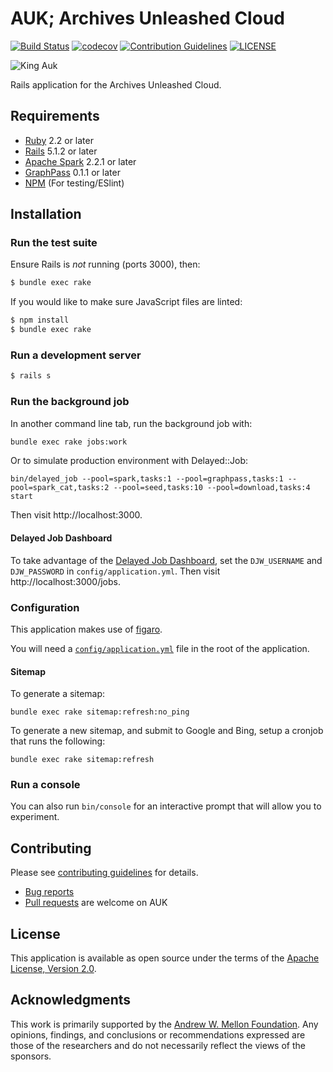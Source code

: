 # AUK; Archives Unleashed Cloud
[![Build Status](https://travis-ci.org/archivesunleashed/auk.svg?branch=master)](https://travis-ci.org/archivesunleashed/auk)
[![codecov](https://codecov.io/gh/archivesunleashed/auk/branch/master/graph/badge.svg)](https://codecov.io/gh/archivesunleashed/auk)
[![Contribution Guidelines](http://img.shields.io/badge/CONTRIBUTING-Guidelines-blue.svg)](./CONTRIBUTING.md)
[![LICENSE](https://img.shields.io/badge/license-Apache-blue.svg?style=flat-square)](./LICENSE.txt)

![King Auk](https://camo.githubusercontent.com/148a43ac461f352346f8cd894af8bb5845a831fb/68747470733a2f2f7777772e6f6c64626f6f6b696c6c757374726174696f6e732e636f6d2f77702d636f6e74656e742f686967682d7265732f313836372f6772616e6476696c6c652d61756b2d313630302e6a7067)

Rails application for the Archives Unleashed Cloud.

## Requirements

* [Ruby](https://www.ruby-lang.org/en/) 2.2 or later
* [Rails](http://rubyonrails.org) 5.1.2 or later
* [Apache Spark](https://spark.apache.org/) 2.2.1 or later
* [GraphPass](https://www.github.com/archivesunleashed/graphpass) 0.1.1 or later
* [NPM](https://www.npmjs.com/) (For testing/ESlint)

## Installation

### Run the test suite

Ensure Rails is _not_ running (ports 3000), then:

```sh
$ bundle exec rake
```

If you would like to make sure JavaScript files are linted:

```sh
$ npm install
$ bundle exec rake
```

### Run a development server

```sh
$ rails s
```

### Run the background job

In another command line tab, run the background job with:

```sh
bundle exec rake jobs:work
```

Or to simulate production environment with Delayed::Job:

```
bin/delayed_job --pool=spark,tasks:1 --pool=graphpass,tasks:1 --pool=spark_cat,tasks:2 --pool=seed,tasks:10 --pool=download,tasks:4 start
```

Then visit http://localhost:3000.

#### Delayed Job Dashboard

To take advantage of the [Delayed Job Dashboard](https://github.com/tatey/delayed-web), set the `DJW_USERNAME` and `DJW_PASSWORD` in `config/application.yml`. Then visit http://localhost:3000/jobs.

### Configuration

This application makes use of [figaro](https://github.com/laserlemon/figaro).

You will need a [`config/application.yml`](https://github.com/archivesunleashed/auk/blob/master/config/application.yml.example) file in the root of the application.

#### Sitemap

To generate a sitemap:

```
bundle exec rake sitemap:refresh:no_ping
```

To generate a new sitemap, and submit to Google and Bing, setup a cronjob that runs the following:

```
bundle exec rake sitemap:refresh
```

### Run a console

You can also run `bin/console` for an interactive prompt that will allow you to experiment.

## Contributing

Please see [contributing guidelines](https://github.com/archivesunleashed/auk/blob/master/CONTRIBUTING.md) for details.
* [Bug reports](https://github.com/archivesunleashed/auk/issues)
* [Pull requests](https://github.com/archivesunleashed/auk/pulls) are welcome on AUK

## License

This application is available as open source under the terms of the [Apache License, Version 2.0](http://www.apache.org/licenses/LICENSE-2.0).

## Acknowledgments

This work is primarily supported by the [Andrew W. Mellon Foundation](https://uwaterloo.ca/arts/news/multidisciplinary-project-will-help-historians-unlock). Any opinions, findings, and conclusions or recommendations expressed are those of the researchers and do not necessarily reflect the views of the sponsors.
